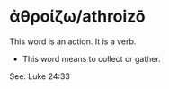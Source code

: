 # ἀθροίζω/athroizō
This word is an action. It is a verb.

* This word means to collect or gather.

See: Luke 24:33
